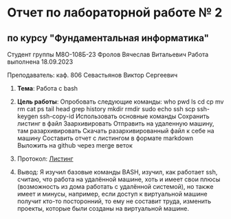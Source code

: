 # Отчет по лабораторной работе № 2
## по курсу "Фундаментальная информатика"

Студент группы М8О-108Б-23 Фролов Вячеслав Витальевич
Работа выполнена 18.09.2023 

Преподаватель: каф. 806 Севастьянов Виктор Сергеевич

1. **Тема**: Работа с bash
2. **Цель работы**:
Опробовать следующие команды:
who
pwd
ls
cd
cp
mv
rm
cat
ps
tail
head
grep
history
mkdir
rmdir
sudo
echo
ssh
scp
ssh-keygen
ssh-copy-id
Использовать основные команды
Сохранить листинг в файл
Заархивировать
Отправить на удаленную машину, там разархивировать
Скачать разархивированный файл к себе на машину
Составить отчет с листингом в формате markdown
Выложить на github через merge веток

3. Протокол:
[Листинг](https://github.com/ukamai/lab/blob/lanb2/listing.md)

4. Вывод:
Я изучил базовые команды BASH, изучил, как работает ssh, считаю, что работа на удалённой машине, хоть и имеет свои  плюсы (возможность из дома работать с удалённой системой), но также имеет и минусы, например, если доступ к виртуальной машине получит кто-то посторонний, то ему не составит труда, изменить проекты, которые были созданы на виртуальной машине.
